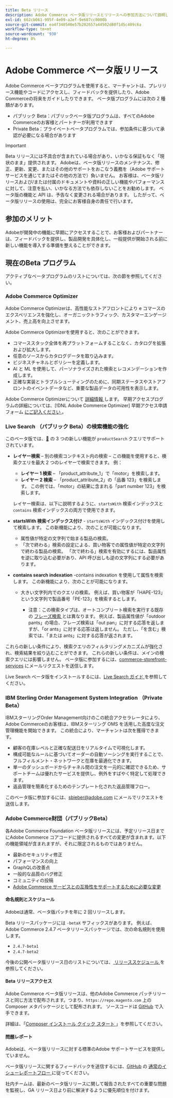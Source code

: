 ```yaml
---
title: Beta リリース
description: Adobe Commerce ベータ版リリースとリリースへの参加方法について説明します。
exl-id: 662cb061-995f-4e09-a2ef-9e607cc0000b
source-git-commit: ea4f340540e57b282657a44502d80f1d5c409c6a
workflow-type: tm+mt
source-wordcount: '930'
ht-degree: 0%

---
```


# Adobe Commerce ベータ版リリース

Adobe Commerce ベータプログラムを使用すると、マーチャントは、プレリリース機能やコードにアクセスし、フィードバックを提供したり、Adobe Commerceの将来をガイドしたりできます。 ベータ版プログラムには次の 2 種類があります。

- パブリック Beta：パブリックベータ版プログラムは、すべてのAdobe Commerceのお客様とパートナーが利用できます
- Private Beta：プライベートベータプログラムでは、参加条件に基づいて承認が必要になる場合があります

>[!IMPORTANT]
>
>Beta リリースには不具合が含まれている場合があり、いかなる保証もなく「現状のまま」提供されます。 Adobeは、ベータ版リリースのメンテナンス、修正、更新、変更、またはその他のサポートをおこなう義務を（Adobe サポートサービスを通じてまたはその他の方法で）負いません。 お客様は、ベータ版リリースおよび/または付属のドキュメントや資料の正しい機能やパフォーマンスに対して、注意を払い、いかなる方法でも依存しないことをお勧めします。 ベータ版の機能と API は、予告なく変更される場合があります。 したがって、ベータ版リリースの使用は、完全にお客様自身の責任で行います。

## 参加のメリット

Adobeが開発中の機能に早期にアクセスすることで、お客様およびパートナーは、フィードバックを提供し、製品開発を具体化し、一般提供が開始される前に新しい機能を導入する準備を整えることができます。

## 現在のBeta プログラム

アクティブなベータプログラムのリストについては、次の節を参照してください。

### Adobe Commerce Optimizer

Adobe Commerce Optimizerは、高性能なストアフロントにより e コマースのエクスペリエンスを強化し、オーガニックトラフィック、カスタマーエンゲージメント、売上高を向上させます。

Adobe Commerce Optimizerを使用すると、次のことができます。

- コマーススタック全体を再プラットフォームすることなく、カタログを拡張および拡大します。
- 任意のソースからカタログデータを取り込みます。
- ビジネスチャネルとポリシーを定義します。
- AI と ML を使用して、パーソナライズされた検索とレコメンデーションを作成します。
- 正確な実装とトラブルシューティングのために、同期ステータスやストアフロントのイベントデータなど、重要な製品データの可用性を表示します。

Adobe Commerce Optimizerについて [ 詳細情報 ](https://experienceleague.adobe.com/docs/commerce/optimizer/overview.html) します。 早期アクセスプログラムの詳細については、[!DNL Adobe Commerce Optimizer] 早期アクセス申請フォーム [ にご記入ください ](https://forms.office.com/Pages/ResponsePage.aspx?id=Wht7-jR7h0OUrtLBeN7O4WOxhjY2doZPikS2hIbfmL5UMlhTMTYzVDhPQVFNTUFYUjJHNlRKTE5TWS4u)。

### Live Search （パブリック Beta）の検索機能の強化

このベータ版では、[&#128279;](https://developer.adobe.com/commerce/services/graphql/live-search/product-search/) の 3 つの新しい機能が `productSearch` クエリでサポートされています。

- **レイヤー検索** – 別の検索コンテキスト内の検索 – この機能を使用すると、検索クエリを最大 2 つのレイヤーで検索できます。 例：

   - **レイヤー 1 検索** – 「product_attribute_1」で「motor」を検索します。
   - **レイヤー 2 検索** – 「product_attribute_2」の「品番 123」を検索します。 この例では、「motor」の結果に含まれる「part number 123」を検索します。

  レイヤー検索は、以下に説明するように、`startsWith` 検索インデックスと `contains` 検索インデックスの両方で使用できます。

- **startsWith 検索インデックス付け** - `startsWith` インデックス付けを使用して検索します。 この新機能により、次のことが可能になります。

   - 属性値が特定の文字列で始まる製品の検索。
   - 「次で終わる」検索の設定による、買い物客での属性値が特定の文字列で終わる製品の検索。 「次で終わる」検索を有効にするには、製品属性を逆に取り込む必要があり、API 呼び出しも逆の文字列にする必要があります。

- **contains search indexation** -contains indexation を使用して属性を検索します。 この新機能により、次のことが可能になります。

   - 大きい文字列内でのクエリの検索。 例えば、買い物客が「HAPE-123」という文字列で製品番号「PE-123」を検索するとします。

      - 注意：この検索タイプは、オートコンプリート検索を実行する既存の [ フレーズ検索 ](https://developer.adobe.com/commerce/services/graphql/live-search/product-search/#phrase) とは異なります。 例えば、製品属性値が「outdoor pants」の場合、フレーズ検索は「out pan」に対する応答を返しますが、「or ants」に対する応答は返しません。 ただし、「を含む」検索では、「または ants」に対する応答が返されます。

これらの新しい条件により、検索クエリのフィルタリングメカニズムが強化され、検索結果を絞り込むことができます。 これらの新しい条件は、メインの検索クエリには影響しません。 ベータ版に参加するには、[commerce-storefront-services](mailto:commerce-storefront-services@adobe.com) にメールリクエストを送信します。

Live Search ベータ版をインストールするには、[Live Search ガイド ](https://experienceleague.adobe.com/en/docs/commerce/live-search/install#install-the-live-search-beta) を参照してください。

### IBM Sterling Order Management System Integration （Private Beta）

IBMスターリングOrder Management向けのこの統合アクセラレータにより、Adobe Commerceのお客様は、IBMスターリング OMS を活用した高度な注文管理機能を開始できます。 この統合により、マーチャントは次を獲得できます。

- 顧客の在庫レベルと正確な配送日をリアルタイムで可視化します。
- 構成可能なルールに基づいてオーダーの自動ソーシングを実行することで、フルフィルメント・ネットワークと在庫を最適化できます。
- 単一のダッシュボードからチャネル間の注文を一元的に確認できるため、サポートチームは優れたサービスを提供し、例外をすばやく特定して処理できます。
- 返品管理を簡素化するためのテンプレート化された返品管理フロー。

このベータ版に参加するには、[sbieber@adobe.com](mailto:sbieber@adobe.com) にメールでリクエストを送信します。

### Adobe Commerce財団（パブリックBeta）

各Adobe Commerce Foundation ベータ版リリースには、予定リリース日までにAdobe Commerce コアコードに提供されるすべての変更が含まれます。以下の機能領域が含まれますが、それに限定されるものではありません。

- 最新のセキュリティ修正
- パフォーマンスの向上
- GraphQLの改善点
- 一般的な品質のバグ修正
- コミュニティの投稿
- [Adobe Commerce サービスとの互換性をサポートするために必要な変更 ](https://experienceleague.adobe.com/docs/commerce/user-guides/home.html)

#### 命名規則とスケジュール

Adobeは通常、ベータ版パッチを年に 2 回リリースします。

Beta リリースパッケージには `-betaX` サフィックスがあります。 例えば、Adobe Commerce 2.4.7 ベータリリースパッケージでは、次の命名規則を使用します。

- `2.4.7-beta1`
- `2.4.7-beta2`

今後の公開ベータ版リリース日のリストについては、[ リリーススケジュール ](schedule.md) を参照してください。

#### Beta リリースアクセス

Adobe Commerce ベータ版リリースは、他のAdobe Commerce パッチリリースと同じ方法で配布されます。つまり、`https://repo.magento.com` 上の Composer メタパッケージとして配布されます。 ソースコードは [GitHub](https://github.com/magento/magento2) で入手できます。

詳細は、「[Composer インストール クイック スタート ](../installation/composer.md)」を参照してください。

#### 問題レポート

Adobeは、ベータ版リリースに対する標準のAdobe サポートサービスを提供していません。

ベータ版リリースに関するフィードバックを送信するには、[GitHub](https://github.com/magento/magento2) の [ 通常のイシューレポートフロー ](https://developer.adobe.com/commerce/contributor/guides/code-contributions/) に従ってください。

社内チームは、最新のベータ版リリースに関して報告されたすべての重要な問題を監視し、GA リリース日より前に解決するように優先順位を付けます。
